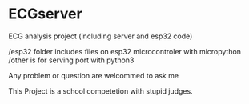 # ECGserver
ECG analysis project (including server and esp32 code)

/esp32 folder includes files on esp32 microcontroler with micropython
/other is for serving port with python3

Any problem or question are welcommed to ask me

This Project is a school competetion with stupid judges.
